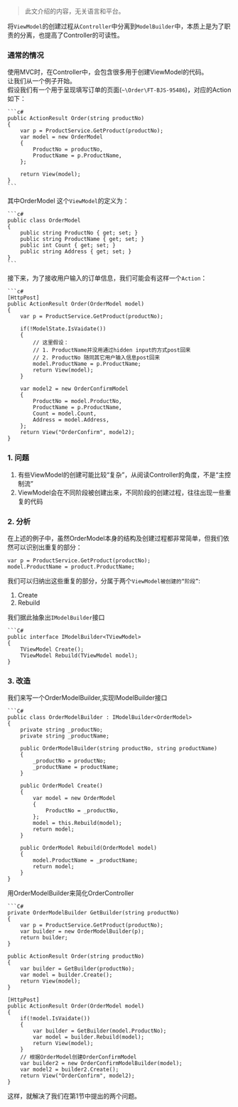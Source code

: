 > 此文介绍的内容，无关语言和平台。

将`ViewModel`的创建过程从`Controller`中分离到`ModelBuilder`中，本质上是为了职责的分离，也提高了Controller的可读性。

### 通常的情况 ###
使用MVC时，在Controller中，会包含很多用于创建ViewModel的代码。  
让我们从一个例子开始。  
假设我们有一个用于呈现填写订单的页面(`~\Order\FT-BJS-95486`)，对应的Action 如下：

	```c#
	public ActionResult Order(string productNo)
	{
		var p = ProductService.GetProduct(productNo);
		var model = new OrderModel
		{
			ProductNo = productNo,
			ProductName = p.ProductName,
		};

		return View(model);
	}
	```
	
其中OrderModel 这个`ViewModel`的定义为：

	```c#
	public class OrderModel 
	{
		public string ProductNo { get; set; }
		public string ProductName { get; set; }
		public int Count { get; set; }
		public string Address { get; set; }
	}
	```
接下来，为了接收用户输入的订单信息，我们可能会有这样一个`Action`：

	```c#
	[HttpPost]
	public ActionResult Order(OrderModel model)
	{
		var p = ProductService.GetProduct(productNo);

		if(!ModelState.IsVaidate())
		{
			// 这里假设：
			// 1. ProductName并没用通过hidden input的方式post回来
			// 2. ProductNo 随同其它用户输入信息post回来
			model.ProductName = p.ProductName;
			return View(model);
		}

		var model2 = new OrderConfirmModel
		{
			ProductNo = model.ProductNo,
			ProductName = p.ProductName,
			Count = model.Count,
			Address = model.Address,
		};
		return View("OrderConfirm", model2);
	}
### 1. 问题 ###
1. 有些ViewModel的创建可能比较“复杂”，从阅读Controller的角度，不是“主控制流”
2. ViewModel会在不同阶段被创建出来，不同阶段的创建过程，往往出现一些重复的代码

### 2. 分析 ###
在上述的例子中，虽然OrderModel本身的结构及创建过程都非常简单，但我们依然可以识别出重复的部分：

	var p = ProductService.GetProduct(productNo);
	model.ProductName = product.ProductName;
	
我们可以归纳出这些重复的部分，分属于两个`ViewModel被创建的“阶段”`:

1. Create
2. Rebuild

我们据此抽象出`IModelBuilder`接口

	```C#
    public interface IModelBuilder<TViewModel>
    {
        TViewModel Create();
        TViewModel Rebuild(TViewModel model);
    }
### 3. 改造 ###
我们来写一个OrderModelBuilder,实现IModelBuilder接口

	```C#
	public class OrderModelBuilder : IModelBuilder<OrderModel>
	{
		private string _productNo;
		private string _productName;
		
		public OrderModelBuilder(string productNo, string productName)
		{
			_productNo = productNo;
			_productName = productName;
		}
		
		public OrderModel Create()
		{
			var model = new OrderModel
			{
				ProductNo = _productNo,
			};
			model = this.Rebuild(model);
			return model;
		}
		
		public OrderModel Rebuild(OrderModel model)
		{
			model.ProductName = _productName;
			return model;
		}
	}
用OrderModelBuilder来简化OrderController

	```C#
	private OrderModelBuilder GetBuilder(string productNo)
	{
		var p = ProductService.GetProduct(productNo);
		var builder = new OrderModelBuilder(p);
		return builder;
	}

	public ActionResult Order(string productNo)
	{
		var builder = GetBuilder(productNo);
		var model = builder.Create();
		return View(model);
	}
	
	[HttpPost]
	public ActionResult Order(OrderModel model)
	{
		if(!model.IsVaidate())
		{
			var builder = GetBuilder(model.ProductNo);
			var model = builder.Rebuild(model);
			return View(model);
		}
		// 根据OrderModel创建OrderConfirmModel
		var builder2 = new OrderConfirmModelBuilder(model);
		var model2 = builder2.Create();
		return View("OrderConfirm", model2);
	}
这样，就解决了我们在第1节中提出的两个问题。

